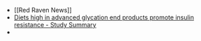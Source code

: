 - [[Red Raven News]]
- [Diets high in advanced glycation end products promote insulin resistance  - Study Summary](https://examine.com/research-feed/study/9kjAb0/)
-